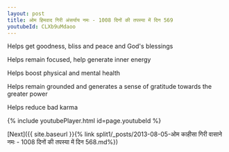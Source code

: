 ```yaml
---
layout: post
title: ओम हिमवाद गिरी अंसर्याय नमः - 1008 दिनों की तपस्या में दिन 569
youtubeId: CLXb9uMdaoo
---
```

 
 
Helps get goodness, bliss and peace and God's blessings
 
Helps remain focused, help generate inner energy 
 
Helps boost physical and mental health 
 
Helps remain grounded and generates a sense of gratitude towards the greater power 
 
Helps reduce bad karma
 
 
 
 


{% include youtubePlayer.html id=page.youtubeId %}
 
[Next]({{ site.baseurl }}{% link  split1/_posts/2013-08-05-ओम काहीसा गिरी वासाने नमः - 1008 दिनों की तपस्या में दिन 568.md%})
 
